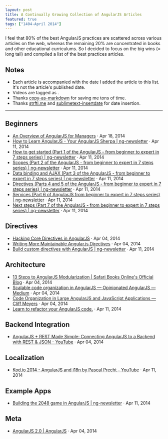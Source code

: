 ```yaml
---
layout: post
title: A Continually Growing Collection of AngularJS Articles
featured: true
tags: ["1404-April 2014"]
---
```


I feel that 80% of the best AngularJS practices are scattered across various articles on the web, whereas the remaining 20% are concentrated in books and other educational curriculums. So I decided to focus on the big wins (= long tail) and compiled a list of the best practices articles.

## Notes

* Each article is accompanied with the date I added the article to this list. It's not the article's published date.
* Videos are tagged as <i class="fa fa-video-camera"></i>.
* Thanks [copy-as-markdown](https://github.com/chitsaou/copy-as-markdown) for saving me tons of time.
* Thanks [strfti.me](http://strfti.me/) and [sublimetext-insertdate](https://github.com/FichteFoll/sublimetext-insertdate) for date insertion.

---

## Beginners

* [An Overview of AngularJS for Managers](http://fifod.com/an-overview-of-anagularjs-for-managers/) · Apr 18, 2014
* [How to Learn AngularJS - Your AngularJS Sherpa | ng-newsletter](http://www.ng-newsletter.com/posts/how-to-learn-angular.html) · Apr 11, 2014
* [How to get started (Part 1 of the AngularJS - from beginner to expert in 7 steps series) | ng-newsletter](http://www.ng-newsletter.com/posts/beginner2expert-how_to_start.html) · Apr 11, 2014
* [Scopes (Part 2 of the AngularJS - from beginner to expert in 7 steps series) | ng-newsletter](http://www.ng-newsletter.com/posts/beginner2expert-scopes.html) · Apr 11, 2014
* [Data binding and AJAX (Part 3 of the AngularJS - from beginner to expert in 7 steps series) | ng-newsletter](http://www.ng-newsletter.com/posts/beginner2expert-data-binding.html) · Apr 11, 2014
* [Directives (Parts 4 and 5 of the AngularJS - from beginner to expert in 7 steps series) | ng-newsletter](http://www.ng-newsletter.com/posts/beginner2expert-directives.html) · Apr 11, 2014
* [Services (Part 6 of AngularJS from beginner to expert in 7 steps series) | ng-newsletter](http://www.ng-newsletter.com/posts/beginner2expert-services.html) · Apr 11, 2014
* [Next steps (Part 7 of the AngularJS - from beginner to expert in 7 steps series) | ng-newsletter](http://www.ng-newsletter.com/posts/beginner2expert-config.html) · Apr 11, 2014

## Directives

* [Hacking Core Directives in AngularJS](http://briantford.com/blog/angular-hacking-core.html) · Apr 04, 2014
* [Writing More Maintainable Angular.js Directives](http://www.codelord.net/2014/03/30/writing-more-maintainable-angular-dot-js-directives) · Apr 04, 2014
* [Build custom directives with AngularJS | ng-newsletter](http://www.ng-newsletter.com/posts/directives.html) · Apr 11, 2014

## Architecture

* [13 Steps to AngularJS Modularization | Safari Books Online's Official Blog](http://blog.safaribooksonline.com/2014/03/27/13-step-guide-angularjs-modularization/) · Apr 04, 2014
* [Scalable code organization in AngularJS — Opinionated AngularJS — Medium](https://medium.com/opinionated-angularjs/9f01b594bf06) · Apr 04, 2014
* [Code Organization in Large AngularJS and JavaScript Applications — Cliff Meyers](http://cliffmeyers.com/blog/2013/4/21/code-organization-angularjs-javascript) · Apr 04, 2014
* [Learn to refactor your AngularJS code.](http://blog.safaribooksonline.com/2014/04/08/refactoring-angularjs-get-hands-filthy/) · Apr 11, 2014

## Backend Integration

* <i class="fa fa-video-camera"></i> [AngularJS + REST Made Simple: Connecting AngularJS to a Backend with REST & JSON - YouTube](https://www.youtube.com/watch?v=aGHzqwQU06g&feature=em-subs_digest) · Apr 04, 2014

## Localization

* <i class="fa fa-video-camera"></i> [Kod.io 2014 - AngularJS and i18n by Pascal Precht - YouTube](https://www.youtube.com/watch?v=C7xqaExvaQ4&noredirect=1) · Apr 11, 2014

## Example Apps

* [Building the 2048 game in AngularJS | ng-newsletter](http://www.ng-newsletter.com/posts/building-2048-in-angularjs.html) · Apr 11, 2014

## Meta

* [AngularJS 2.0 | AngularJS](http://blog.angularjs.org/2014/03/angular-20.html) · Apr 04, 2014
